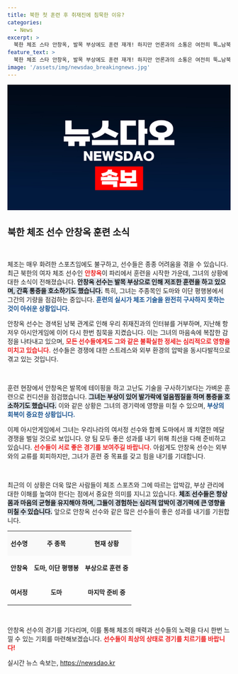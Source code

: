 ```yaml
---
title: 북한 첫 훈련 후 취재진에 침묵한 이유?
categories:
  - News
excerpt: >
  북한 체조 스타 안창옥, 발목 부상에도 훈련 재개! 하지만 언론과의 소통은 여전히 뚝…남북 갈등 속 메달 경쟁 예고!
feature_text: >
  북한 체조 스타 안창옥, 발목 부상에도 훈련 재개! 하지만 언론과의 소통은 여전히 뚝…남북 갈등 속 메달 경쟁 예고!
image: '/assets/img/newsdao_breakingnews.jpg'
---
```


<p><img src="/assets/img/newsdao_breakingnews.jpg" alt="koreaapp 속보" /></p>

<h2 data-ke-size="size26">북한 체조 선수 안창옥 훈련 소식</h2>

<p data-ke-size="size16">&nbsp;</p>

<p>체조는 매우 화려한 스포츠임에도 불구하고, 선수들은 종종 어려움을 겪을 수 있습니다. 최근 북한의 여자 체조 선수인 <b><span style="color: #ee2323;">안창옥</span></b>이 파리에서 훈련을 시작한 가운데, 그녀의 상황에 대한 소식이 전해졌습니다. <b><span style="background-color: #21538527;">안창옥 선수는 발목 부상으로 인해 저조한 훈련을 하고 있으며, 간혹 통증을 호소하기도 했습니다.</span></b> 특히, 그녀는 주종목인 도마와 이단 평행봉에서 그간의 기량을 점검하는 중입니다. <b><span style="color: #1a5490;">훈련의 실시가 체조 기술을 완전히 구사하지 못하는 것이 아쉬운 상황입니다.</span></b> </p>

<p>안창옥 선수는 경색된 남북 관계로 인해 우리 취재진과의 인터뷰를 거부하며, 지난해 항저우 아시안게임에 이어 다시 한번 침묵을 지켰습니다. 이는 그녀의 마음속에 복잡한 감정을 나타내고 있으며, <b><span style="color: #ee2323;">모든 선수들에게도 그와 같은 불확실한 정세는 심리적으로 영향을 미치고 있습니다.</span></b> 선수들은 경쟁에 대한 스트레스와 외부 환경의 압박을 동시다발적으로 겪고 있는 것입니다.</p>

<p data-ke-size="size16">&nbsp;</p>

<p>훈련 현장에서 안창옥은 발목에 테이핑을 하고 고난도 기술을 구사하기보다는 가벼운 훈련으로 컨디션을 점검했습니다. <b><span style="background-color: #21538527;">그녀는 부상이 있어 발가락에 얼음찜질을 하며 통증을 호소하기도 했습니다.</span></b> 이와 같은 상황은 그녀의 경기력에 영향을 미칠 수 있으며, <b><span style="color: #1a5490;">부상의 회복이 중요한 상황입니다.</span></b></p>

<p>이제 아시안게임에서 그녀는 우리나라의 여서정 선수와 함께 도마에서 꽤 치열한 메달 경쟁을 벌일 것으로 보입니다. 양 팀 모두 좋은 성과를 내기 위해 최선을 다해 준비하고 있습니다. <b><span style="color: #ee2323;">선수들이 서로 좋은 경기를 보여주길 바랍니다.</span></b> 아쉽게도 안창옥 선수는 외부와의 교류를 회피하지만, 그녀가 훈련 중 목표를 갖고 힘을 내기를 기대합니다.</p>

<p data-ke-size="size16">&nbsp;</p>

<p>최근의 이 상황은 더욱 많은 사람들이 체조 스포츠와 그에 따르는 압박감, 부상 관리에 대한 이해를 높여야 한다는 점에서 중요한 의미를 지니고 있습니다. <b><span style="background-color: #21538527;">체조 선수들은 항상 몸과 마음의 균형을 유지해야 하며, 그들이 경험하는 심리적 압박이 경기력에 큰 영향을 미칠 수 있습니다.</span></b> 앞으로 안창옥 선수와 같은 많은 선수들이 좋은 성과를 내기를 기원합니다. </p>

<table style="width: 100%; border-collapse: collapse;">
  <tr>
    <td style="text-align: center; height: 50px; background: #f9f9f9;"><b>선수명</b></td>
    <td style="text-align: center; height: 50px; background: #f9f9f9;"><b>주 종목</b></td>
    <td style="text-align: center; height: 50px; background: #f9f9f9;"><b>현재 상황</b></td>
  </tr>
  <tr>
    <td style="text-align: center; height: 50px;"><b>안창옥</b></td>
    <td style="text-align: center; height: 50px;"><b>도마, 이단 평행봉</b></td>
    <td style="text-align: center; height: 50px;"><b>부상으로 훈련 중</b></td>
  </tr>
  <tr>
    <td style="text-align: center; height: 50px;"><b>여서정</b></td>
    <td style="text-align: center; height: 50px;"><b>도마</b></td>
    <td style="text-align: center; height: 50px;"><b>마지막 준비 중</b></td>
  </tr>
</table>

<p data-ke-size="size16">&nbsp;</p>

<p>안창옥 선수의 경기를 기다리며, 이를 통해 체조의 매력과 선수들의 노력을 다시 한번 느낄 수 있는 기회를 마련해보겠습니다. <b><span style="color: #ee2323;">선수들이 최상의 상태로 경기를 치르기를 바랍니다!</span></b></p>
실시간 뉴스 속보는, <a href="https://newsdao.kr" rel="dofollow">https://newsdao.kr</a>


